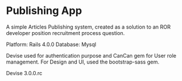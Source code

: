 Publishing App
=========

A simple Articles Publishing system, created as a solution to an ROR developer position recruitment process question.

Platform: Rails 4.0.0
Database: Mysql

Devise used for authentication purpose and CanCan gem for User role management. For Design and UI, used the bootstrap-sass gem.

Devise 3.0.0.rc


